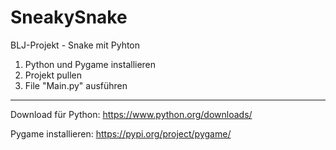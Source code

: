 # SneakySnake
BLJ-Projekt - Snake mit Pyhton

1. Python und Pygame installieren
2. Projekt pullen
3. File "Main.py" ausführen
_________________________________________________________
Download für Python: https://www.python.org/downloads/

Pygame installieren: https://pypi.org/project/pygame/


